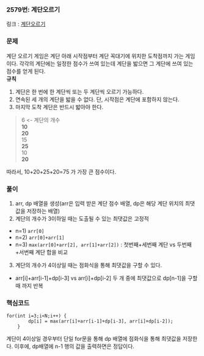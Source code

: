 ### 2579번: 계단오르기
링크 : [계단오르기](https://www.acmicpc.net/problem/2579)
### 문제
계단 오르기 게임은 계단 아래 시작점부터 계단 꼭대기에 위치한 도착점까지 가는 게임이다. 각각의 계단에는 일정한 점수가 쓰여 있는데 계단을 밟으면 그 계단에 쓰여 있는 점수를 얻게 된다.  
**규칙**
1. 계단은 한 번에 한 계단씩 또는 두 계단씩 오르기 가능하다.
2. 연속된 세 개의 계단을 밟을 수 없다. 단, 시작점은 계단에 포함하지 않는다.
3. 마지막 도착 계단은 반드시 밟아야 한다.
> 6 <- 계단의 개수  
> **10**  
> **20**  
> 15  
> **25**  
> 10   
> **20**  


따라서, 10+20+25+20=75 가 가장 큰 점수이다.

  
### 풀이
1. arr, dp 배열을 생성(arr은 입력 받은 계단 점수 배열, dp은 해당 계단 위치의 최댓값을 저장하는 배열)
2. 계단의 개수가 3이하일 때는 도출될 수 있는 최댓값은 고정적
  - n=1) `arr[0]`
  - n=2) `arr[0]+arr[1]`
  - n=3) `max(arr[0]+arr[2], arr[1]+arr[2])` : 첫번째+세번째 계단 vs 두번째+서번째 계단 합을 비교
3. 계단의 개수가 4이상일 때는 점화식을 통해 최댓값을 구할 수 있다.
  - arr[i]+arr[i-1]+dp[i-3] vs arr[i]+dp[i-2] 두 개 중에 최댓값으로 dp[n-1]을 구할 때 까지 반복


### 핵심코드
```
for(int i=3;i<N;i++) {
        dp[i] = max(arr[i]+arr[i-1]+dp[i-3], arr[i]+dp[i-2]);
    }
```
계단이 4이상일 경우부터 단일 for문을 통해 dp 배열에 점화식을 통해 최댓값을 저장한다.
이후에, dp배열에 n-1 행의 값을 출력하면은 정답이다.
